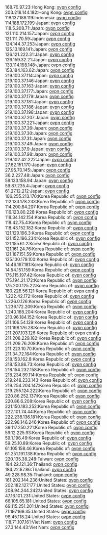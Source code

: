 168.70.97.23:Hong Kong: [ovpn config](vpn/168_70_97_23.ovpn)  
203.218.144.182:Hong Kong: [ovpn config](vpn/203_218_144_182.ovpn)  
118.137.188.119:Indonesia: [ovpn config](vpn/118_137_188_119.ovpn)  
114.188.172.199:Japan: [ovpn config](vpn/114_188_172_199.ovpn)  
118.5.208.71:Japan: [ovpn config](vpn/118_5_208_71.ovpn)  
121.110.214.157:Japan: [ovpn config](vpn/121_110_214_157.ovpn)  
121.111.70.59:Japan: [ovpn config](vpn/121_111_70_59.ovpn)  
124.144.37.253:Japan: [ovpn config](vpn/124_144_37_253.ovpn)  
125.13.169.141:Japan: [ovpn config](vpn/125_13_169_141.ovpn)  
126.121.222.31:Japan: [ovpn config](vpn/126_121_222_31.ovpn)  
126.159.32.21:Japan: [ovpn config](vpn/126_159_32_21.ovpn)  
133.114.198.148:Japan: [ovpn config](vpn/133_114_198_148.ovpn)  
153.184.163.62:Japan: [ovpn config](vpn/153_184_163_62.ovpn)  
219.100.37.114:Japan: [ovpn config](vpn/219_100_37_114.ovpn)  
219.100.37.146:Japan: [ovpn config](vpn/219_100_37_146.ovpn)  
219.100.37.163:Japan: [ovpn config](vpn/219_100_37_163.ovpn)  
219.100.37.177:Japan: [ovpn config](vpn/219_100_37_177.ovpn)  
219.100.37.179:Japan: [ovpn config](vpn/219_100_37_179.ovpn)  
219.100.37.181:Japan: [ovpn config](vpn/219_100_37_181.ovpn)  
219.100.37.186:Japan: [ovpn config](vpn/219_100_37_186.ovpn)  
219.100.37.198:Japan: [ovpn config](vpn/219_100_37_198.ovpn)  
219.100.37.207:Japan: [ovpn config](vpn/219_100_37_207.ovpn)  
219.100.37.221:Japan: [ovpn config](vpn/219_100_37_221.ovpn)  
219.100.37.26:Japan: [ovpn config](vpn/219_100_37_26.ovpn)  
219.100.37.30:Japan: [ovpn config](vpn/219_100_37_30.ovpn)  
219.100.37.31:Japan: [ovpn config](vpn/219_100_37_31.ovpn)  
219.100.37.49:Japan: [ovpn config](vpn/219_100_37_49.ovpn)  
219.100.37.9:Japan: [ovpn config](vpn/219_100_37_9.ovpn)  
219.100.37.98:Japan: [ovpn config](vpn/219_100_37_98.ovpn)  
219.102.42.222:Japan: [ovpn config](vpn/219_102_42_222.ovpn)  
27.82.151.170:Japan: [ovpn config](vpn/27_82_151_170.ovpn)  
27.95.70.145:Japan: [ovpn config](vpn/27_95_70_145.ovpn)  
36.2.227.48:Japan: [ovpn config](vpn/36_2_227_48.ovpn)  
59.133.158.94:Japan: [ovpn config](vpn/59_133_158_94.ovpn)  
59.87.235.4:Japan: [ovpn config](vpn/59_87_235_4.ovpn)  
61.27.12.212:Japan: [ovpn config](vpn/61_27_12_212.ovpn)  
106.255.213.170:Korea Republic of: [ovpn config](vpn/106_255_213_170.ovpn)  
112.133.178.233:Korea Republic of: [ovpn config](vpn/112_133_178_233.ovpn)  
114.200.84.207:Korea Republic of: [ovpn config](vpn/114_200_84_207.ovpn)  
116.123.80.228:Korea Republic of: [ovpn config](vpn/116_123_80_228.ovpn)  
118.34.142.154:Korea Republic of: [ovpn config](vpn/118_34_142_154.ovpn)  
118.42.75.4:Korea Republic of: [ovpn config](vpn/118_42_75_4.ovpn)  
118.43.152.182:Korea Republic of: [ovpn config](vpn/118_43_152_182.ovpn)  
121.129.196.3:Korea Republic of: [ovpn config](vpn/121_129_196_3.ovpn)  
121.152.196.234:Korea Republic of: [ovpn config](vpn/121_152_196_234.ovpn)  
121.155.61.2:Korea Republic of: [ovpn config](vpn/121_155_61_2.ovpn)  
121.161.24.76:Korea Republic of: [ovpn config](vpn/121_161_24_76.ovpn)  
121.187.151.59:Korea Republic of: [ovpn config](vpn/121_187_151_59.ovpn)  
125.130.179.100:Korea Republic of: [ovpn config](vpn/125_130_179_100.ovpn)  
14.46.197.181:Korea Republic of: [ovpn config](vpn/14_46_197_181.ovpn)  
14.54.151.159:Korea Republic of: [ovpn config](vpn/14_54_151_159.ovpn)  
175.115.197.42:Korea Republic of: [ovpn config](vpn/175_115_197_42.ovpn)  
175.194.21.172:Korea Republic of: [ovpn config](vpn/175_194_21_172.ovpn)  
175.200.125.22:Korea Republic of: [ovpn config](vpn/175_200_125_22.ovpn)  
180.228.56.121:Korea Republic of: [ovpn config](vpn/180_228_56_121.ovpn)  
1.222.42.172:Korea Republic of: [ovpn config](vpn/1_222_42_172.ovpn)  
1.226.0.126:Korea Republic of: [ovpn config](vpn/1_226_0_126.ovpn)  
1.236.172.209:Korea Republic of: [ovpn config](vpn/1_236_172_209.ovpn)  
1.240.168.204:Korea Republic of: [ovpn config](vpn/1_240_168_204.ovpn)  
210.96.184.152:Korea Republic of: [ovpn config](vpn/210_96_184_152.ovpn)  
211.106.54.129:Korea Republic of: [ovpn config](vpn/211_106_54_129.ovpn)  
211.198.176.28:Korea Republic of: [ovpn config](vpn/211_198_176_28.ovpn)  
211.207.103.126:Korea Republic of: [ovpn config](vpn/211_207_103_126.ovpn)  
211.208.229.182:Korea Republic of: [ovpn config](vpn/211_208_229_182.ovpn)  
211.209.76.208:Korea Republic of: [ovpn config](vpn/211_209_76_208.ovpn)  
211.223.10.70:Korea Republic of: [ovpn config](vpn/211_223_10_70.ovpn)  
211.34.72.164:Korea Republic of: [ovpn config](vpn/211_34_72_164.ovpn)  
218.153.162.8:Korea Republic of: [ovpn config](vpn/218_153_162_8.ovpn)  
218.153.86.73:Korea Republic of: [ovpn config](vpn/218_153_86_73.ovpn)  
218.154.232.158:Korea Republic of: [ovpn config](vpn/218_154_232_158.ovpn)  
218.234.89.114:Korea Republic of: [ovpn config](vpn/218_234_89_114.ovpn)  
219.248.233.143:Korea Republic of: [ovpn config](vpn/219_248_233_143.ovpn)  
219.254.204.147:Korea Republic of: [ovpn config](vpn/219_254_204_147.ovpn)  
219.255.124.222:Korea Republic of: [ovpn config](vpn/219_255_124_222.ovpn)  
220.86.252.137:Korea Republic of: [ovpn config](vpn/220_86_252_137.ovpn)  
220.86.6.208:Korea Republic of: [ovpn config](vpn/220_86_6_208.ovpn)  
221.150.183.252:Korea Republic of: [ovpn config](vpn/221_150_183_252.ovpn)  
222.101.74.44:Korea Republic of: [ovpn config](vpn/222_101_74_44.ovpn)  
222.238.136.181:Korea Republic of: [ovpn config](vpn/222_238_136_181.ovpn)  
222.98.146.246:Korea Republic of: [ovpn config](vpn/222_98_146_246.ovpn)  
39.117.250.221:Korea Republic of: [ovpn config](vpn/39_117_250_221.ovpn)  
59.12.225.93:Korea Republic of: [ovpn config](vpn/59_12_225_93.ovpn)  
59.1.196.49:Korea Republic of: [ovpn config](vpn/59_1_196_49.ovpn)  
59.25.10.89:Korea Republic of: [ovpn config](vpn/59_25_10_89.ovpn)  
61.105.158.46:Korea Republic of: [ovpn config](vpn/61_105_158_46.ovpn)  
61.251.191.138:Korea Republic of: [ovpn config](vpn/61_251_191_138.ovpn)  
220.135.38.248:Taiwan: [ovpn config](vpn/220_135_38_248.ovpn)  
184.22.121.36:Thailand: [ovpn config](vpn/184_22_121_36.ovpn)  
184.22.87.86:Thailand: [ovpn config](vpn/184_22_87_86.ovpn)  
49.228.98.35:Thailand: [ovpn config](vpn/49_228_98_35.ovpn)  
161.202.144.236:United States: [ovpn config](vpn/161_202_144_236.ovpn)  
202.182.127.177:United States: [ovpn config](vpn/202_182_127_177.ovpn)  
208.94.244.242:United States: [ovpn config](vpn/208_94_244_242.ovpn)  
47.16.101.231:United States: [ovpn config](vpn/47_16_101_231.ovpn)  
68.105.65.181:United States: [ovpn config](vpn/68_105_65_181.ovpn)  
69.115.251.201:United States: [ovpn config](vpn/69_115_251_201.ovpn)  
71.197.169.35:United States: [ovpn config](vpn/71_197_169_35.ovpn)  
98.45.118.24:United States: [ovpn config](vpn/98_45_118_24.ovpn)  
118.71.107.161:Viet Nam: [ovpn config](vpn/118_71_107_161.ovpn)  
27.3.144.43:Viet Nam: [ovpn config](vpn/27_3_144_43.ovpn)  
